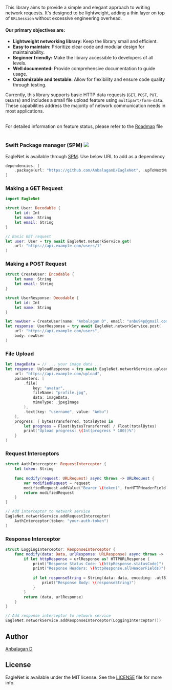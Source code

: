 This library aims to provide a simple and elegant approach to writing network requests. It's designed to be lightweight, adding a thin layer on top of `URLSession` without excessive engineering overhead. 

#### Our primary objectives are:

- **Lightweight networking library:** Keep the library small and efficient.
- **Easy to maintain:** Prioritize clear code and modular design for maintainability.
- **Beginner friendly:** Make the library accessible to developers of all levels.
- **Well documented:** Provide comprehensive documentation to guide usage.
- **Customizable and testable:** Allow for flexibility and ensure code quality through testing.


Currently, this library supports basic HTTP data requests (`GET`, `POST`, `PUT`, `DELETE`) and includes a small file upload feature using `multipart/form-data`. These capabilities address the majority of network communication needs in most applications.<br><br>


For detailed information on feature status, please refer to the [Roadmap](https://github.com/AnbalaganD/EagleNet/wiki/Roadmap) file
<br><br>

### Swift Package manager (SPM) [![](https://img.shields.io/endpoint?url=https%3A%2F%2Fswiftpackageindex.com%2Fapi%2Fpackages%2FAnbalaganD%2FEagleNet%2Fbadge%3Ftype%3Dswift-versions)](https://swiftpackageindex.com/AnbalaganD/EagleNet)

EagleNet is available through [SPM](https://github.com/AnbalaganD/EagleNet). Use below URL to add as a dependency

```swift
dependencies: [
    .package(url: "https://github.com/AnbalaganD/EagleNet", .upToNextMajor(from: "1.0.4"))
]
```

### Making a GET Request

```swift
import EagleNet

struct User: Decodable {
    let id: Int
    let name: String
    let email: String
}

// Basic GET request
let user: User = try await EagleNet.networkService.get(
    url: "https://api.example.com/users/1"
)
```

### Making a POST Request

```swift
struct CreateUser: Encodable {
    let name: String
    let email: String
}

struct UserResponse: Decodable {
    let id: Int
    let name: String
}

let newUser = CreateUser(name: "Anbalagan D", email: "anbu94p@gmail.com")
let response: UserResponse = try await EagleNet.networkService.post(
    url: "https://api.example.com/users",
    body: newUser
)
```

### File Upload

```swift
let imageData = // ... your image data ...
let response: UploadResponse = try await EagleNet.networkService.upload(
    url: "https://api.example.com/upload",
    parameters: [
        .file(
            key: "avatar",
            fileName: "profile.jpg",
            data: imageData,
            mimeType: .jpegImage
        ),
        .text(key: "username", value: "Anbu")
    ],
    progress: { bytesTransferred, totalBytes in
        let progress = Float(bytesTransferred) / Float(totalBytes)
        print("Upload progress: \(Int(progress * 100))%")
    }
)
```

### Request Interceptors

```swift
struct AuthInterceptor: RequestInterceptor {
    let token: String
    
    func modify(request: URLRequest) async throws -> URLRequest {
        var modifiedRequest = request
        modifiedRequest.addValue("Bearer \(token)", forHTTPHeaderField: "Authorization")
        return modifiedRequest
    }
}

// Add interceptor to network service
EagleNet.networkService.addRequestInterceptor(
    AuthInterceptor(token: "your-auth-token")
)
```

### Response Interceptor
```swift
struct LoggingInterceptor: ResponseInterceptor {
    func modify(data: Data, urlResponse: URLResponse) async throws -> (Data, URLResponse) {
        if let httpResponse = urlResponse as? HTTPURLResponse {
            print("Response Status Code: \(httpResponse.statusCode)")
            print("Response Headers: \(httpResponse.allHeaderFields)")
            
            if let responseString = String(data: data, encoding: .utf8) {
                print("Response Body: \(responseString)")
            }
        }
        return (data, urlResponse)
    }
}

// Add response interceptor to network service
EagleNet.networkService.addResponseInterceptor(LoggingInterceptor())
```

## Author

[Anbalagan D](mailto:anbu94p@gmail.com)

## License

EagleNet is available under the MIT license. See the [LICENSE](LICENSE) file for more info.
